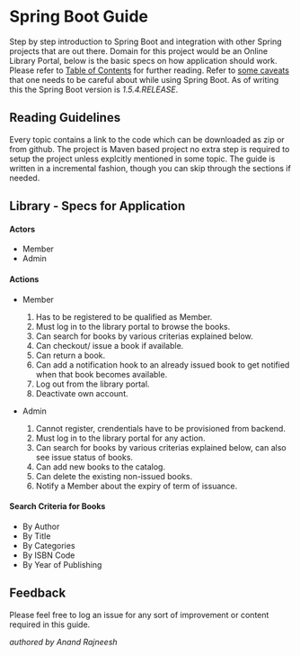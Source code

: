 # Spring Boot Guide

Step by step introduction to Spring Boot and integration with other Spring projects that are out there. Domain for this project would be an Online Library Portal, below is the basic specs on how application should work. Please refer to [Table of Contents](/TOC.md) for further reading. Refer to [some caveats](/gotchas.md) that one needs to be careful about while using Spring Boot. As of writing this the Spring Boot version is *1.5.4.RELEASE*.

## Reading Guidelines  
Every topic contains a link to the code which can be downloaded as zip or from github. The project is Maven based project no extra step is required to setup the project unless explcitly mentioned in some topic. The guide is written in a incremental fashion, though you can skip through the sections if needed.

## Library - Specs for Application

#### Actors  
- Member 
- Admin

#### Actions
- Member  
	1. Has to be registered to be qualified as Member.
    2. Must log in to the library portal to browse the books.
    3. Can search for books by various criterias explained below.
    4. Can checkout/ issue a book if available.
    5. Can return a book.
    6. Can add a notification hook to an already issued book to get notified when that book becomes available.
    7. Log out from the library portal.
    8. Deactivate own account.  
 
- Admin
	1. Cannot register, crendentials have to be provisioned from backend.
    2. Must log in to the library portal for any action.
    3. Can search for books by various criterias explained below, can also see issue status of books.
    4. Can add new books to the catalog. 
    5. Can delete the existing non-issued books.
    6. Notify a Member about the expiry of term of issuance.   

#### Search Criteria for Books  
- By Author
- By Title
- By Categories
- By ISBN Code
- By Year of Publishing

## Feedback
Please feel free to log an issue for any sort of improvement or content required in this guide.  

*authored by Anand Rajneesh*
